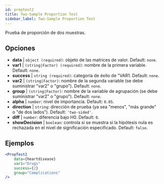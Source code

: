 ```yaml
---
id: proptest2
title: Two-Sample Proportion Test
sidebar_label: Two-Sample Proportion Test
---
```


Prueba de proporción de dos muestras.

## Opciones

* __data__ | `object (required)`: objeto de las matrices de valor. Default: `none`.
* __var1__ | `(string|Factor) (required)`: nombre de la primera variable. Default: `none`.
* __success__ | `string (required)`: categoría de éxito de "VAR1. Default: `none`.
* __var2__ | `(string|Factor)`: nombre de la segunda variable (se debe suministrar "var2" o "grupo"). Default: `none`.
* __group__ | `(string|Factor)`: nombre de la variable de agrupación (se debe suministrar "var2" o "grupo"). Default: `none`.
* __alpha__ | `number`: nivel de importancia. Default: `0.05`.
* __direction__ | `string`: dirección de prueba (ya sea "menos", "más grande" o "de dos lados"). Default: `'two-sided'`.
* __diff__ | `number`: diferencia bajo H0. Default: `0`.
* __showDecision__ | `boolean`: controla si se muestra si la hipótesis nula es rechazada en el nivel de significación especificado. Default: `false`.


## Ejemplos

```jsx live
<PropTest2
    data={heartdisease} 
    var1="Drugs"
    success={2}
    group="Complications"
/>
```
